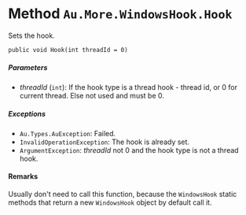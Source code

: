# Method `Au.More.WindowsHook.Hook`

Sets the hook.

```
public void Hook(int threadId = 0)
```

##### Parameters

- *threadId*  (`int`):
    If the hook type is a thread hook - thread id, or 0 for current thread. Else not used and must be 0.

##### Exceptions

- `Au.Types.AuException`:
    Failed.
- `InvalidOperationException`:
    The hook is already set.
- `ArgumentException`:
    *threadId* not 0 and the hook type is not a thread hook.

#### Remarks

Usually don't need to call this function, because the `WindowsHook` static methods that return a new `WindowsHook` object by default call it.